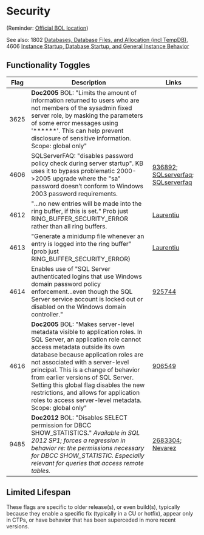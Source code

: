 # Security

(Reminder: [Official BOL location](http://technet.microsoft.com/en-us/library/ms188396.aspx))

See also: 1802 [Databases, Database Files, and Allocation (incl TempDB)](https://github.com/AaronMorelli/SQLServerTraceFlags/blob/master/Categories/DBsFiles.md), 
4606 [Instance Startup, Database Startup, and General Instance Behavior](https://github.com/AaronMorelli/SQLServerTraceFlags/blob/master/Categories/InstStart_DBStart_GenInst.md)

## Functionality Toggles

| Flag | Description | Links |
| ---------- | ----------- | -------- |
| 3625 | **Doc2005** BOL: "Limits the amount of information returned to users who are not members of the sysadmin fixed server role, by masking the parameters of some error messages using '******'. This can help prevent disclosure of sensitive information. Scope: global only" | | 
| 4606 | SQLServerFAQ: "disables password policy check during server startup". KB uses it to bypass problematic 2000->2005 upgrade where the "sa" password doesn’t conform to Windows 2003 password requirements. | [936892](http://support.microsoft.com/kb/936892); [SQLserverfaq](http://blogs.msdn.com/b/sqlserverfaq/archive/2011/05/11/inf-hey-my-sql-server-service-is-not-starting-what-do-i-do.aspx); [SQLserverfaq](http://blogs.msdn.com/b/sqlserverfaq/archive/2008/07/31/upgrade-of-sql-server-2000-instance-to-sql-server-2005-fails-with-error-similar-to-enforce-password-policy.aspx) | 
| 4612 | "...no new entries will be made into the ring buffer, if this is set." Prob just RING_BUFFER_SECURITY_ERROR rather than all ring buffers. | [Laurentiu](http://blogs.msdn.com/b/lcris/archive/2007/02/19/sql-server-2005-some-new-security-features-in-sp2.aspx) | 
| 4613 | "Generate a minidump file whenever an entry is logged into the ring buffer" (prob just RING_BUFFER_SECURITY_ERROR) | [Laurentiu](http://blogs.msdn.com/b/lcris/archive/2007/02/19/sql-server-2005-some-new-security-features-in-sp2.aspx) | 
| 4614 | Enables use of "SQL Server authenticated logins that use Windows domain password policy enforcement...even though the SQL Server service account is locked out or disabled on the Windows domain controller." | [925744](http://support.microsoft.com/kb/925744) | 
| 4616 | **Doc2005** BOL: "Makes server-level metadata visible to application roles. In SQL Server, an application role cannot access metadata outside its own database because application roles are not associated with a server-level principal. This is a change of behavior from earlier versions of SQL Server. Setting this global flag disables the new restrictions, and allows for application roles to access server-level metadata. Scope: global only" | [906549](http://support.microsoft.com/kb/906549/en-us) | 
| 9485 | **Doc2012** BOL: "Disables SELECT permission for DBCC SHOW_STATISTICS." *Available in SQL 2012 SP1; forces a regression in behavior re: the permissions necessary for DBCC SHOW_STATISTIC. Especially relevant for queries that access remote tables.*  | [2683304](http://support.microsoft.com/kb/2683304/en-us); [Nevarez](http://www.benjaminnevarez.com/2013/02/dbcc-show_statistics-works-with-select-permission/) | 





## Limited Lifespan
These flags are specific to older release(s), or even build(s), typically because they enable a specific fix (typically in a CU or hotfix), appear only in CTPs, 
or have behavior that has been superceded in more recent versions.